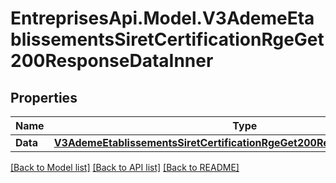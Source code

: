 # EntreprisesApi.Model.V3AdemeEtablissementsSiretCertificationRgeGet200ResponseDataInner

## Properties

Name | Type | Description | Notes
------------ | ------------- | ------------- | -------------
**Data** | [**V3AdemeEtablissementsSiretCertificationRgeGet200ResponseDataInnerData**](V3AdemeEtablissementsSiretCertificationRgeGet200ResponseDataInnerData.md) |  | [optional] 

[[Back to Model list]](../README.md#documentation-for-models) [[Back to API list]](../README.md#documentation-for-api-endpoints) [[Back to README]](../README.md)


